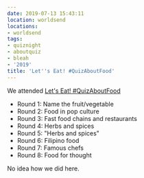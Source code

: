 ```yaml
---
date: 2019-07-13 15:43:11
location: worldsend
locations:
- worldsend
tags:
- quiznight
- aboutquiz
- bleah
- '2019'
title: 'Let''s Eat! #QuizAboutFood'
---
```


We attended [Let's Eat! #QuizAboutFood](https://www.facebook.com/events/1447449082073990)

- Round 1: Name the fruit/vegetable
- Round 2: Food in pop culture
- Round 3: Fast food chains and restaurants
- Round 4: Herbs and spices
- Round 5: "Herbs and spices"
- Round 6: Filipino food
- Round 7: Famous chefs
- Round 8: Food for thought 

No idea how we did here.
